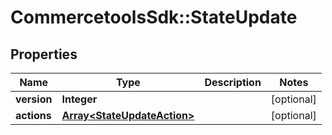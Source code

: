 # CommercetoolsSdk::StateUpdate

## Properties
Name | Type | Description | Notes
------------ | ------------- | ------------- | -------------
**version** | **Integer** |  | [optional] 
**actions** | [**Array&lt;StateUpdateAction&gt;**](StateUpdateAction.md) |  | [optional] 

